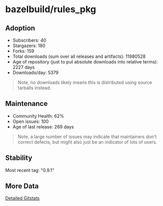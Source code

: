 # bazelbuild/rules_pkg

## Adoption

- Subscribers: 40
- Stargazers: 180
- Forks: 159
- Total downloads (sum over all releases and artifacts): 11980528
- Age of repository (just to put absolute downloads into relative terms): 2227 days
- Downloads/day: 5379

> Note, no downloads likely means this is distributed using source tarballs instead.

## Maintenance

- Community Health: 62%
- Open issues: 100
- Age of last release: 269 days

> Note, a large number of issues may indicate that maintainers don't correct defects, but might also
> just be an indicator of lots of users.

## Stability

Most recent tag: "0.9.1"

## More Data

[Detailed Gitstats](/bazel-catalog/gitstats/bazelbuild/rules_pkg)


